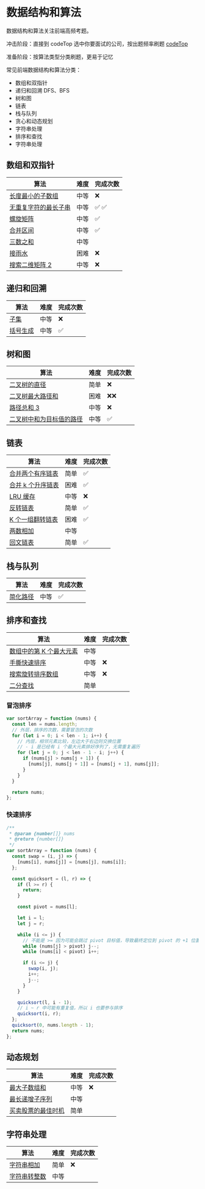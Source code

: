 # 数据结构和算法

数据结构和算法关注前端高频考题。

冲击阶段：直接到 codeTop 选中你要面试的公司，按出题频率刷题 [codeTop](https://codetop.cc/home)

准备阶段：按算法类型分类刷题，更易于记忆

常见前端数据结构和算法分类：

- 数组和双指针
- 递归和回溯 DFS、BFS
- 树和图
- 链表
- 栈与队列
- 贪心和动态规划
- 字符串处理
- 排序和查找
- 字符串处理

## 数组和双指针

| 算法                                                                                                             | 难度 | 完成次数 |
| ---------------------------------------------------------------------------------------------------------------- | ---- | -------- |
| [长度最小的子数组](https://leetcode.cn/problems/minimum-size-subarray-sum/description/)                          | 中等 | ❌       |
| [无重复字符的最长子串](https://leetcode.cn/problems/longest-substring-without-repeating-characters/description/) | 中等 | ✅ ✅    |
| [螺旋矩阵](https://leetcode.cn/problems/spiral-matrix/description/)                                              | 中等 | ✅       |
| [合并区间](https://leetcode.cn/problems/merge-intervals/description/)                                            | 中等 | ✅       |
| [三数之和](https://leetcode.cn/problems/3sum/description/)                                                       | 中等 |          |
| [接雨水](https://leetcode.cn/problems/trapping-rain-water/)                                                      | 困难 | ❌       |
| [搜索二维矩阵 2](https://leetcode.cn/problems/search-a-2d-matrix-ii/submissions/558077360)                       | 中等 | ❌       |

## 递归和回溯

| 算法                                                           | 难度 | 完成次数 |
| -------------------------------------------------------------- | ---- | -------- |
| [子集](https://leetcode.cn/problems/subsets/description)       | 中等 | ❌       |
| [括号生成](https://leetcode.cn/problems/generate-parentheses/) | 中等 | ✅       |

## 树和图

| 算法                                                                                                                     | 难度 | 完成次数 |
| ------------------------------------------------------------------------------------------------------------------------ | ---- | -------- |
| [二叉树的直径](https://leetcode.cn/problems/diameter-of-binary-tree/description/)                                        | 简单 | ❌       |
| [二叉树最大路径和](https://leetcode.cn/problems/binary-tree-maximum-path-sum/description/)                               | 困难 | ❌❌     |
| [路径总和 3](https://leetcode.cn/problems/path-sum-iii/description/)                                                     | 中等 | ❌       |
| [二叉树中和为目标值的路径](https://leetcode.cn/problems/er-cha-shu-zhong-he-wei-mou-yi-zhi-de-lu-jing-lcof/description/) | 中等 | ✅       |

## 链表

| 算法                                                                                   | 难度 | 完成次数 |
| -------------------------------------------------------------------------------------- | ---- | -------- |
| [合并两个有序链表](https://leetcode.cn/problems/merge-two-sorted-lists/)               | 简单 | ✅       |
| [合并 k 个升序链表](https://leetcode.cn/problems/merge-k-sorted-lists/description/)    | 困难 | ✅       |
| [LRU 缓存](https://leetcode.cn/problems/lru-cache/description/)                        | 中等 | ❌       |
| [反转链表](https://leetcode.cn/problems/reverse-linked-list/description/)              | 简单 | ✅       |
| [K 个一组翻转链表](https://leetcode.cn/problems/reverse-nodes-in-k-group/description/) | 困难 | ✅       |
| [两数相加](https://leetcode.cn/problems/add-two-numbers/description/)                  | 中等 |          |
| [回文链表](https://leetcode.cn/problems/palindrome-linked-list/solutions/)             | 简单 | ✅       |

## 栈与队列

| 算法                                                                | 难度 | 完成次数 |
| ------------------------------------------------------------------- | ---- | -------- |
| [简化路径](https://leetcode.cn/problems/simplify-path/description/) | 中等 | ✅       |

## 排序和查找

| 算法                                                                                                 | 难度 | 完成次数 |
| ---------------------------------------------------------------------------------------------------- | ---- | -------- |
| [数组中的第 K 个最大元素](https://leetcode.cn/problems/kth-largest-element-in-an-array/description/) | 中等 |          |
| [手撕快速排序](https://leetcode.cn/problems/sort-an-array/description/)                              | 中等 | ❌       |
| [搜索旋转排序数组](https://leetcode.cn/problems/search-in-rotated-sorted-array/description)          | 中等 | ❌       |
| [二分查找](https://leetcode.cn/problems/binary-search/)                                              | 简单 |          |

### 冒泡排序

```js
var sortArray = function (nums) {
  const len = nums.length;
  // 外层，排序的次数，需要冒泡的次数
  for (let i = 0; i < len - 1; i++) {
    // 内层，相邻元素比较，左边大于右边则交换位置
    // - i 是已经有 i 个最大元素排好序列了，无需重复遍历
    for (let j = 0; j < len - 1 - i; j++) {
      if (nums[j] > nums[j + 1]) {
        [nums[j], nums[j + 1]] = [nums[j + 1], nums[j]];
      }
    }
  }

  return nums;
};
```

### 快速排序

```js
/**
 * @param {number[]} nums
 * @return {number[]}
 */
var sortArray = function (nums) {
  const swap = (i, j) => {
    [nums[i], nums[j]] = [nums[j], nums[i]];
  };

  const quicksort = (l, r) => {
    if (l >= r) {
      return;
    }

    const pivot = nums[l];

    let i = l;
    let j = r;

    while (i <= j) {
      // 不能是 >= 因为可能会跳过 pivot 目标值，导致最终定位到 pivot 的 +1 位置
      while (nums[j] > pivot) j--;
      while (nums[i] < pivot) i++;

      if (i <= j) {
        swap(i, j);
        i++;
        j--;
      }
    }

    quicksort(l, i - 1);
    // i ~ r 中可能有重复值，所以 i 也要参与排序
    quicksort(i, r);
  };
  quicksort(0, nums.length - 1);
  return nums;
};
```

## 动态规划

| 算法                                                                                           | 难度 | 完成次数 |
| ---------------------------------------------------------------------------------------------- | ---- | -------- |
| [最大子数组和](https://leetcode.cn/problems/maximum-subarray/description/)                     | 中等 | ❌       |
| [最长递增子序列](https://leetcode.cn/problems/longest-increasing-subsequence/description/)     | 中等 |          |
| [买卖股票的最佳时机](https://leetcode.cn/problems/best-time-to-buy-and-sell-stock/description) | 简单 |          |

## 字符串处理

| 算法                                                                                                                                     | 难度 | 完成次数 |
| ---------------------------------------------------------------------------------------------------------------------------------------- | ---- | -------- |
| [字符串相加](https://leetcode.cn/problems/add-strings/description/)                                                                      | 简单 | ❌       |
| [字符串转整数](https://leetcode.cn/problems/string-to-integer-atoi/solutions/183164/zi-fu-chuan-zhuan-huan-zheng-shu-atoi-by-leetcode-/) | 中等 |          |
